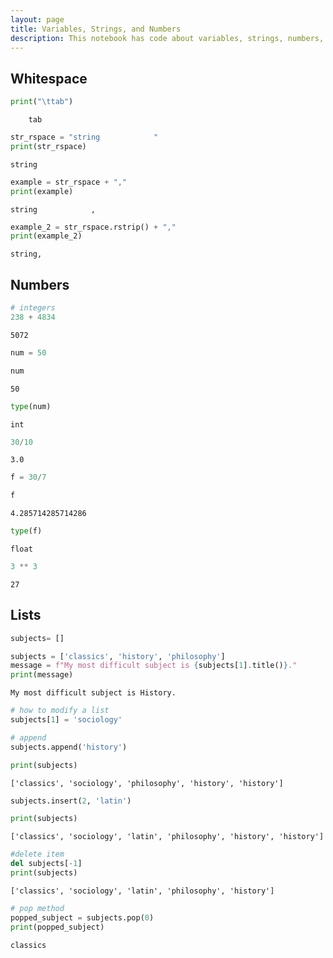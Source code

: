 ```yaml
---
layout: page
title: Variables, Strings, and Numbers
description: This notebook has code about variables, strings, numbers, and lists
---
```


## Whitespace


```python
print("\ttab")
```

    	tab



```python
str_rspace = "string            "
print(str_rspace)
```

    string            



```python
example = str_rspace + ","
print(example)
```

    string            ,



```python
example_2 = str_rspace.rstrip() + ","
print(example_2)
```

    string,


## Numbers



```python
# integers
238 + 4834
```




    5072




```python
num = 50
```


```python
num
```




    50




```python
type(num)
```




    int




```python
30/10
```




    3.0




```python
f = 30/7
```


```python
f
```




    4.285714285714286




```python
type(f)
```




    float




```python
3 ** 3
```




    27



## Lists


```python
subjects= []
```


```python
subjects = ['classics', 'history', 'philosophy']
message = f"My most difficult subject is {subjects[1].title()}."
print(message)
```

    My most difficult subject is History.



```python
# how to modify a list
subjects[1] = 'sociology'

# append
subjects.append('history')
```


```python
print(subjects)
```

    ['classics', 'sociology', 'philosophy', 'history', 'history']



```python
subjects.insert(2, 'latin')
```


```python
print(subjects)
```

    ['classics', 'sociology', 'latin', 'philosophy', 'history', 'history']



```python
#delete item 
del subjects[-1]
print(subjects)
```

    ['classics', 'sociology', 'latin', 'philosophy', 'history']



```python
# pop method
popped_subject = subjects.pop(0)
print(popped_subject)
```

    classics



```python

```
